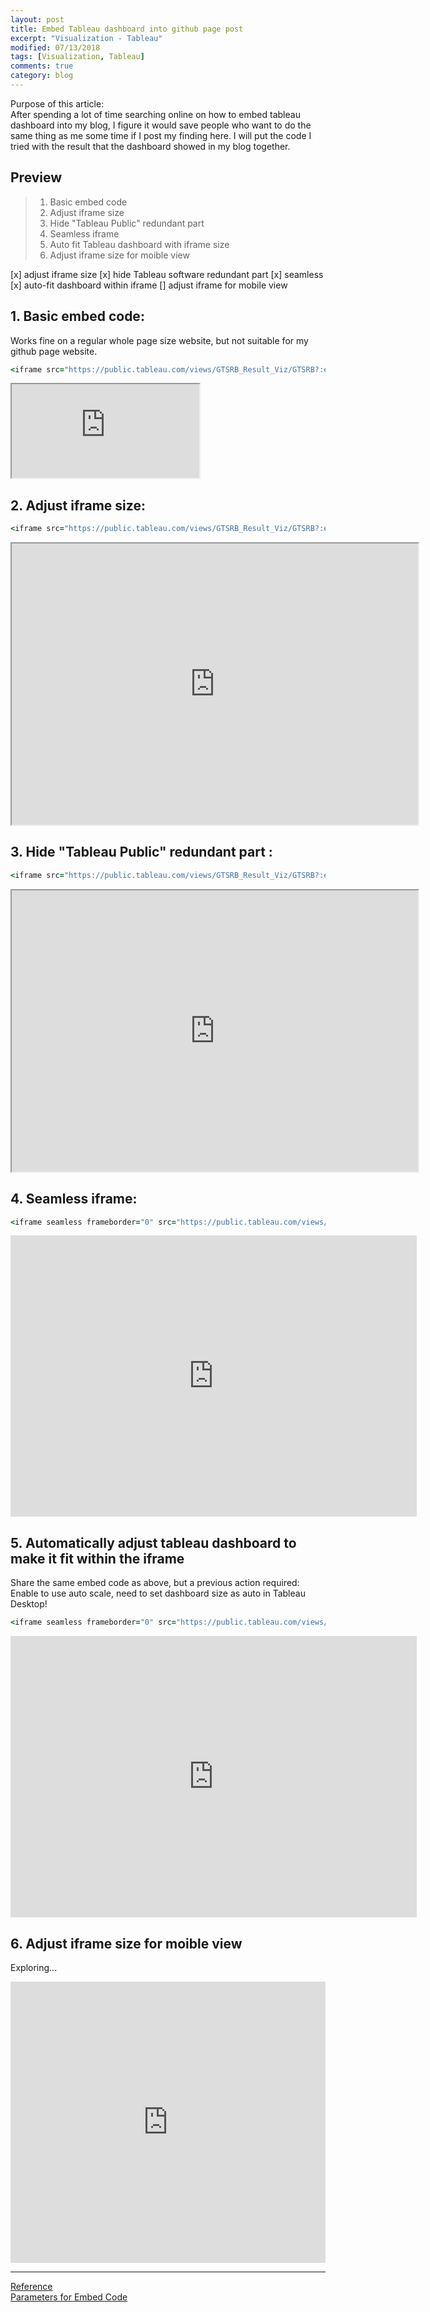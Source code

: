 ```yaml
---
layout: post
title: Embed Tableau dashboard into github page post
excerpt: "Visualization - Tableau"
modified: 07/13/2018
tags: [Visualization, Tableau]
comments: true
category: blog
---  
```


Purpose of this article:  
After spending a lot of time searching online on how to embed tableau dashboard into my blog, I figure it would save people who want to do the same thing as me some time if I post my finding here. I will put the code I tried with the result that the dashboard showed in my blog together. 

## Preview  
>1. Basic embed code  
>2. Adjust iframe size  
>3. Hide "Tableau Public" redundant part
>4. Seamless iframe  
>5. Auto fit Tableau dashboard with iframe size  
>6. Adjust iframe size for moible view

[x] adjust iframe size
[x] hide Tableau software redundant part
[x] seamless 
[x] auto-fit dashboard within iframe
[] adjust iframe for mobile view


## 1. Basic embed code:  

Works fine on a regular whole page size website, but not suitable for my github page website.

~~~ ruby
<iframe src="https://public.tableau.com/views/GTSRB_Result_Viz/GTSRB?:embed=yes&:display_count=yes"></iframe>
~~~  
<iframe src="https://public.tableau.com/views/GTSRB_Result_Viz/GTSRB?:embed=yes&:display_count=yes"></iframe>



## 2. Adjust iframe size:    

~~~ ruby
<iframe src="https://public.tableau.com/views/GTSRB_Result_Viz/GTSRB?:embed=yes&:display_count=yes" width = '650' height = '450'></iframe>
~~~   
<iframe src="https://public.tableau.com/views/GTSRB_Result_Viz/GTSRB?:embed=yes&:display_count=yes" width = '650' height = '450'></iframe>  



## 3. Hide "Tableau Public" redundant part :  

~~~ ruby
<iframe src="https://public.tableau.com/views/GTSRB_Result_Viz/GTSRB?:embed=yes&:display_count=yes&:showVizHome=no" width = '650' height = '450'></iframe>
~~~  
<iframe src="https://public.tableau.com/views/GTSRB_Result_Viz/GTSRB?:embed=yes&:display_count=yes&:showVizHome=no" width = '650' height = '450'></iframe> 


## 4. Seamless iframe:

~~~ ruby
<iframe seamless frameborder="0" src="https://public.tableau.com/views/GTSRB_Result_Viz/GTSRB?:embed=yes&:display_count=yes&:showVizHome=no" width = '650' height = '450'></iframe> 
~~~  
<iframe seamless frameborder="0" src="https://public.tableau.com/views/GTSRB_Result_Viz/GTSRB?:embed=yes&:display_count=yes&:showVizHome=no" width = '650' height = '450'></iframe> 


## 5. Automatically adjust tableau dashboard to make it fit within the iframe  

Share the same embed code as above, but a previous action required:  
Enable to use auto scale, need to set dashboard size as auto in Tableau Desktop!

~~~ ruby
<iframe seamless frameborder="0" src="https://public.tableau.com/views/GTSRB_Viz/GTSRB?:embed=yes&:display_count=yes&:showVizHome=no" width = '650' height = '450' scrolling='yes' ></iframe>    
~~~  

<iframe seamless frameborder="0" src="https://public.tableau.com/views/GTSRB_Viz/GTSRB?:embed=yes&:display_count=yes&:showVizHome=no" width = '650' height = '450' scrolling='yes' ></iframe>    

## 6. Adjust iframe size for moible view  

Exploring...


<iframe seamless frameborder="0" src="https://public.tableau.com/views/GTSRB_Viz/GTSRB?:embed=yes&:display_count=yes&:showVizHome=no" width = 100% height = '450' scrolling='yes' ></iframe>     



_________________________
[Reference](http://kb.tableau.com/articles/howto/embedding-tableau-public-views-in-iframes)  
[Parameters for Embed Code](https://onlinehelp.tableau.com/current/pro/desktop/en-us/embed_list.html)
